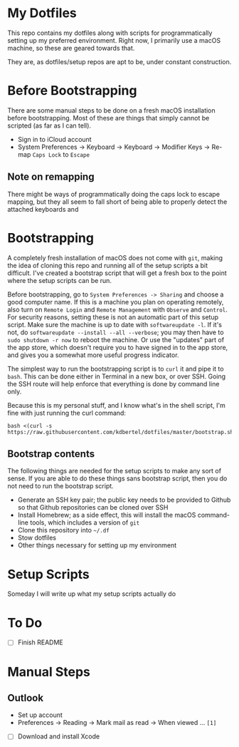 # My Dotfiles

This repo contains my dotfiles along with scripts for programmatically setting up my preferred environment. Right now, I primarily use a macOS machine, so these are geared towards that.

They are, as dotfiles/setup repos are apt to be, under constant construction.

# Before Bootstrapping

There are some manual steps to be done on a fresh macOS installation before bootstrapping. Most of these are things that simply cannot be scripted (as far as I can tell).

- Sign in to iCloud account
- System Preferences -> Keyboard -> Keyboard -> Modifier Keys -> Re-map `Caps Lock` to `Escape`

## Note on remapping

There might be ways of programmatically doing the caps lock to escape mapping, but they all seem to fall short of being able to properly detect the attached keyboards and 

# Bootstrapping

A completely fresh installation of macOS does not come with `git`, making the idea of cloning this repo and running all of the setup scripts a bit difficult. I've created a bootstrap script that will get a fresh box to the point where the setup scripts can be run.

Before bootstrapping, go to `System Preferences -> Sharing` and choose a good computer name. If this is a machine you plan on operating remotely, also turn on `Remote Login` and `Remote Management` with `Observe` and `Control`. For security reasons, setting these is not an automatic part of this setup script. Make sure the machine is up to date with `softwareupdate -l`. If it's not, do `softwareupdate --install --all --verbose`; you may then have to `sudo shutdown -r now` to reboot the machine. Or use the "updates" part of the app store, which doesn't require you to have signed in to the app store, and gives you a somewhat more useful progress indicator.

The simplest way to run the bootstrapping script is to `curl` it and pipe it to `bash`. This can be done either in Terminal in a new box, or over SSH. Going the SSH route will help enforce that everything is done by command line only.

Because this is my personal stuff, and I know what's in the shell script, I'm fine with just running the curl command:

```
bash <(curl -s https://raw.githubusercontent.com/kdbertel/dotfiles/master/bootstrap.sh)
```

## Bootstrap contents

The following things are needed for the setup scripts to make any sort of sense. If you are able to do these things sans bootstrap script, then you do not need to run the bootstrap script.

- Generate an SSH key pair; the public key needs to be provided to Github so that Github repositories can be cloned over SSH
- Install Homebrew; as a side effect, this will install the macOS command-line tools, which includes a version of `git`
- Clone this repository into `~/.df`
- Stow dotfiles
- Other things necessary for setting up my environment

# Setup Scripts

Someday I will write up what my setup scripts actually do

# To Do

- [ ] Finish README

# Manual Steps

## Outlook
- Set up account
- Preferences -> Reading -> Mark mail as read -> When viewed ... `[1]`


- [ ] Download and install Xcode
